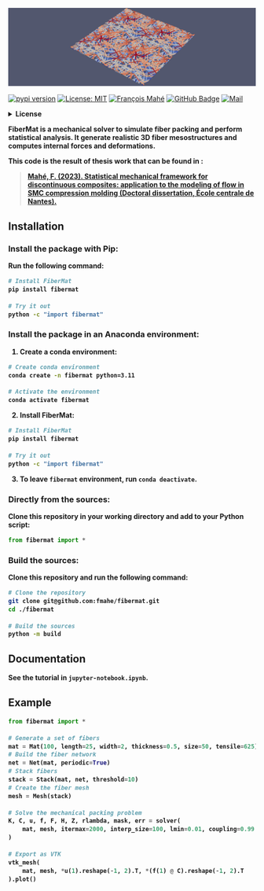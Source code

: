 <p align="center">
    <a href="https://github.com/fmahe/fibermat">
        <img src="https://github.com/fmahe/fibermat/raw/main/images/banner.png">
    </a>
</p>

[![pypi version](https://img.shields.io/pypi/v/fibermat?logo=pypi)](https://pypi.org/project/fibermat/)
[![License: MIT](https://img.shields.io/badge/License-MIT-yellow.svg)](https://opensource.org/licenses/MIT)
[![François Mahé](https://img.shields.io/badge/Author-François%20Mahé-green)](https://img.shields.io/badge/francois.mahe@ens--rennes.fr-Univ%20Rennes,%20ENS%20Rennes,%20CNRS,%20IPR%20--%20UMR%206251,%20F--35000%20Rennes,%20France-blue)
[![GitHub Badge](https://img.shields.io/badge/Github-fmahe-blue?logo=github)](https://github.com/fmahe/fibermat)
[![Mail](https://img.shields.io/badge/Contact-francois.mahe@ens--rennes.fr-blue)](mailto:francois.mahe@ens-rennes.fr)

<details>
<summary>
<b> License <b/> <a name="license" />

</summary>

```
                                        ██╖
████████╖  ████┐  ████╖       ██╖      ██╓╜
██╔═════╝  ██╔██ ██╔██║       ██║    ██████╖
█████─╖    ██║ ███╓╜██║██████╖██████╖██║ ██║
██╔═══╝    ██║ ╘══╝ ██║██║ ██║██╓─██║██╟───╜
██║    ██┐ ██║      ██║███ ██║██║ ██║│█████╖
╚═╝    └─┘ ╚═╝      ╚═╝╚══╧══╝╚═╝ ╚═╝╘═════╝
 █████┐       █████┐       ██┐
██╔══██┐     ██╓──██┐      └─┘       █╖████╖
 ██╖ └─█████ └███ └─┘      ██╖██████╖██╔══█║
██╔╝  ██╔══██   ███╖ ████╖ ██║██║ ██║██║  └╜
│██████╓╜   ██████╓╜ ╚═══╝ ██║██████║██║
╘══════╝    ╘═════╝        ╚═╝██╔═══╝╚═╝
      Rennes                  ██║
                              ╚═╝
@author: François Mahé
@mail: francois.mahe@ens-rennes.fr
(Univ Rennes, ENS Rennes, CNRS, IPR - UMR 6251, F-35000 Rennes, France)

@project: FiberMat
@version: v1.0

License:
--------
MIT License

Copyright (c) 2024 François Mahé

Permission is hereby granted, free of charge, to any person obtaining a copy
of this software and associated documentation files (the "Software"), to deal
in the Software without restriction, including without limitation the rights
to use, copy, modify, merge, publish, distribute, sublicense, and/or sell
copies of the Software, and to permit persons to whom the Software is
furnished to do so, subject to the following conditions:

The above copyright notice and this permission notice shall be included in all
copies or substantial portions of the Software.

THE SOFTWARE IS PROVIDED "AS IS", WITHOUT WARRANTY OF ANY KIND, EXPRESS OR
IMPLIED, INCLUDING BUT NOT LIMITED TO THE WARRANTIES OF MERCHANTABILITY,
FITNESS FOR A PARTICULAR PURPOSE AND NONINFRINGEMENT. IN NO EVENT SHALL THE
AUTHORS OR COPYRIGHT HOLDERS BE LIABLE FOR ANY CLAIM, DAMAGES OR OTHER
LIABILITY, WHETHER IN AN ACTION OF CONTRACT, TORT OR OTHERWISE, ARISING FROM,
OUT OF OR IN CONNECTION WITH THE SOFTWARE OR THE USE OR OTHER DEALINGS IN THE
SOFTWARE.

Description:
------------
A mechanical solver to simulate fiber packing and perform statistical analysis.

References:
-----------
Mahé, F. (2023). Statistical mechanical framework for discontinuous composites:
  application to the modeling of flow in SMC compression molding (Doctoral
  dissertation, École centrale de Nantes).

```
</details>

**FiberMat** is a mechanical solver to simulate fiber packing and perform statistical analysis. It generate realistic 3D fiber mesostructures and computes internal forces and deformations.

This code is the result of thesis work that can be found in :
> [Mahé, F. (2023). Statistical mechanical framework for discontinuous composites:
  application to the modeling of flow in SMC compression molding (Doctoral
  dissertation, École centrale de Nantes).](https://theses.hal.science/tel-04189271/)

## Installation

### Install the package with Pip:

Run the following command:
```sh
# Install FiberMat
pip install fibermat

# Try it out
python -c "import fibermat"

```

### Install the package in an Anaconda environment:

1. Create a conda environment:
```sh
# Create conda environment
conda create -n fibermat python=3.11

# Activate the environment
conda activate fibermat

```

2. Install FiberMat:
```sh
# Install FiberMat
pip install fibermat

# Try it out
python -c "import fibermat"

```

3. To leave `fibermat` environment, run `conda deactivate`.

### Directly from the sources:

Clone this repository in your working directory and add to your Python script:
```python
from fibermat import *

```

### Build the sources:

Clone this repository and run the following command:
```sh
# Clone the repository
git clone git@github.com:fmahe/fibermat.git
cd ./fibermat

# Build the sources
python -m build

```

## Documentation

See the tutorial in `jupyter-notebook.ipynb`.

## Example

```python
from fibermat import *

# Generate a set of fibers
mat = Mat(100, length=25, width=2, thickness=0.5, size=50, tensile=625)
# Build the fiber network
net = Net(mat, periodic=True)
# Stack fibers
stack = Stack(mat, net, threshold=10)
# Create the fiber mesh
mesh = Mesh(stack)

# Solve the mechanical packing problem
K, C, u, f, F, H, Z, rlambda, mask, err = solver(
    mat, mesh, itermax=2000, interp_size=100, lmin=0.01, coupling=0.99
)

# Export as VTK
vtk_mesh(
    mat, mesh, *u(1).reshape(-1, 2).T, *(f(1) @ C).reshape(-1, 2).T
).plot()
    
```
